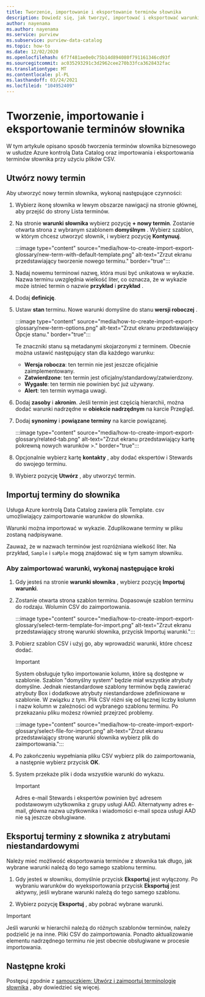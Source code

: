 ```yaml
---
title: Tworzenie, importowanie i eksportowanie terminów słownika
description: Dowiedz się, jak tworzyć, importować i eksportować warunki słownika na platformie Azure kontrolą.
author: nayenama
ms.author: nayenama
ms.service: purview
ms.subservice: purview-data-catalog
ms.topic: how-to
ms.date: 12/02/2020
ms.openlocfilehash: 6f7f481ae0e0c75b14d894080f791161346cd93f
ms.sourcegitcommit: ac035293291c3d2962cee270b33fca3628432fac
ms.translationtype: MT
ms.contentlocale: pl-PL
ms.lasthandoff: 03/24/2021
ms.locfileid: "104952409"
---
```

# <a name="how-to-create-import-and-export-glossary-terms"></a>Tworzenie, importowanie i eksportowanie terminów słownika

W tym artykule opisano sposób tworzenia terminów słownika biznesowego w usłudze Azure kontrolą Data Catalog oraz importowania i eksportowania terminów słownika przy użyciu plików CSV.

## <a name="create-a-new-term"></a>Utwórz nowy termin

Aby utworzyć nowy termin słownika, wykonaj następujące czynności:

1. Wybierz ikonę słownika w lewym obszarze nawigacji na stronie głównej, aby przejść do strony Lista terminów.

2. Na stronie **warunki słownika** wybierz pozycję **+ nowy termin**. Zostanie otwarta strona z wybranym szablonem **domyślnym** . Wybierz szablon, w którym chcesz utworzyć słownik, i wybierz pozycję **Kontynuuj**.

   :::image type="content" source="media/how-to-create-import-export-glossary/new-term-with-default-template.png" alt-text="Zrzut ekranu przedstawiający tworzenie nowego terminu." border="true":::

3. Nadaj nowemu terminowi nazwę, która musi być unikatowa w wykazie. Nazwa terminu uwzględnia wielkość liter, co oznacza, że w wykazie może istnieć termin o nazwie **przykład** i **przykład** .

4. Dodaj **definicję**.

5. Ustaw **stan** terminu. Nowe warunki domyślne do stanu **wersji roboczej** .

   :::image type="content" source="media/how-to-create-import-export-glossary/new-term-options.png" alt-text="Zrzut ekranu przedstawiający Opcje stanu." border="true":::

   Te znaczniki stanu są metadanymi skojarzonymi z terminem. Obecnie można ustawić następujący stan dla każdego warunku:

   - **Wersja robocza**: ten termin nie jest jeszcze oficjalnie zaimplementowany.
   - **Zatwierdzone**: ten termin jest oficjalny/standardowy/zatwierdzony.
   - **Wygasłe**: ten termin nie powinien być już używany.
   - **Alert**: ten termin wymaga uwagi.

6. Dodaj **zasoby** i **akronim**. Jeśli termin jest częścią hierarchii, można dodać warunki nadrzędne w **obiekcie nadrzędnym** na karcie Przegląd.

7. Dodaj **synonimy** i **powiązane terminy** na karcie powiązanej.

   :::image type="content" source="media/how-to-create-import-export-glossary/related-tab.png" alt-text="Zrzut ekranu przedstawiający kartę pokrewną nowych warunków >." border="true":::

8. Opcjonalnie wybierz kartę **kontakty** , aby dodać ekspertów i Stewards do swojego terminu.

9. Wybierz pozycję **Utwórz** , aby utworzyć termin.

## <a name="import-terms-into-the-glossary"></a>Importuj terminy do słownika

Usługa Azure kontrolą Data Catalog zawiera plik Template. csv umożliwiający zaimportowanie warunków do słownika.

Warunki można importować w wykazie. Zduplikowane terminy w pliku zostaną nadpisywane.

Zauważ, że w nazwach terminów jest rozróżniana wielkość liter. Na przykład, `Sample` i `saMple` mogą znajdować się w tym samym słowniku.

### <a name="to-import-terms-follow-these-steps"></a>Aby zaimportować warunki, wykonaj następujące kroki

1. Gdy jesteś na stronie **warunki słownika** , wybierz pozycję **Importuj warunki**.

2. Zostanie otwarta strona szablon terminu. Dopasowuje szablon terminu do rodzaju. Wolumin CSV do zaimportowania.

   :::image type="content" source="media/how-to-create-import-export-glossary/select-term-template-for-import.png" alt-text="Zrzut ekranu przedstawiający stronę warunki słownika, przycisk Importuj warunki.":::

3. Pobierz szablon CSV i użyj go, aby wprowadzić warunki, które chcesz dodać.

   > [!Important]
   > System obsługuje tylko importowanie kolumn, które są dostępne w szablonie. Szablon "domyślny system" będzie miał wszystkie atrybuty domyślne.
   > Jednak niestandardowe szablony terminów będą zawierać atrybuty Box i dodatkowe atrybuty niestandardowe zdefiniowane w szablonie. W związku z tym. Plik CSV różni się od łącznej liczby kolumn i nazw kolumn w zależności od wybranego szablonu terminu. Po przekazaniu pliku możesz również przejrzeć problemy.

   :::image type="content" source="media/how-to-create-import-export-glossary/select-file-for-import.png" alt-text="Zrzut ekranu przedstawiający stronę warunki słownika wybierz plik do zaimportowania.":::

4. Po zakończeniu wypełniania pliku CSV wybierz plik do zaimportowania, a następnie wybierz przycisk **OK**.

5. System przekaże plik i doda wszystkie warunki do wykazu.
 
   > [!Important]
   > Adres e-mail Stewards i ekspertów powinien być adresem podstawowym użytkownika z grupy usługi AAD. Alternatywny adres e-mail, główna nazwa użytkownika i wiadomości e-mail spoza usługi AAD nie są jeszcze obsługiwane. 

## <a name="export-terms-from-glossary-with-custom-attributes"></a>Eksportuj terminy z słownika z atrybutami niestandardowymi

Należy mieć możliwość eksportowania terminów z słownika tak długo, jak wybrane warunki należą do tego samego szablonu terminu.

1. Gdy jesteś w słowniku, domyślnie przycisk **Eksportuj** jest wyłączony. Po wybraniu warunków do wyeksportowania przycisk **Eksportuj** jest aktywny, jeśli wybrane warunki należą do tego samego szablonu.

2. Wybierz pozycję **Eksportuj** , aby pobrać wybrane warunki.

 > [!Important]
   > Jeśli warunki w hierarchii należą do różnych szablonów terminów, należy podzielić je na inne. Pliki CSV do zaimportowania. Ponadto aktualizowanie elementu nadrzędnego terminu nie jest obecnie obsługiwane w procesie importowania.


## <a name="next-steps"></a>Następne kroki

Postępuj zgodnie z [samouczkiem: Utwórz i zaimportuj terminologię słownika](tutorial-import-create-glossary-terms.md) , aby dowiedzieć się więcej.
